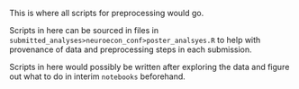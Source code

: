 This is where all scripts for preprocessing would go.  

Scripts in here can be sourced in files in `submitted_analyses>neuroecon_conf>poster_analsyes.R` to help with provenance of data and preprocessing steps in each submission.  

Scripts in here would possibly be written after exploring the data and figure out what to do in interim `notebooks` beforehand.